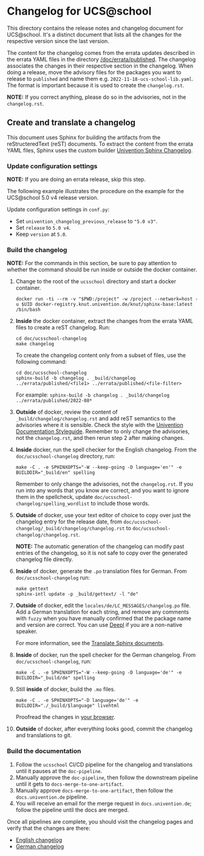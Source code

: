 # Changelog for UCS@school

<!--
SPDX-FileCopyrightText: 2021-2023 Univention GmbH

SPDX-License-Identifier: AGPL-3.0-only
-->

This directory contains the release notes and changelog document for
UCS@school. It's a distinct document that lists all the changes for the
respective version since the last version.

The content for the changelog comes from the errata updates described in the
errata YAML files in the directory
[/doc/errata/published](../errata/published). The changelog associates the
changes in their respective section in the changelog.
When doing a release, move the advisory files for the packages you want to release to `published` and name them e.g.
`2022-11-18-ucs-school-lib.yaml`. The format is important because it is used to create the `changelog.rst`.

**NOTE:** If you correct anything, please do so in the advisories, not in the `changelog.rst`.

## Create and translate a changelog

This document uses Sphinx for building the artifacts from the reStructeredText
(reST) documents. To extract the content from the errata YAML files, Sphinx
uses the custom builder [Univention Sphinx
Changelog](https://git.knut.univention.de/univention/documentation/univention_sphinx_changelog).

### Update configuration settings

**NOTE:** If you are doing an errata release, skip this step.

The following example illustrates the procedure on the example for the
UCS@school 5.0 v4 release version.

Update configuration settings in `conf.py`:

* Set `univention_changelog_previous_release` to `"5.0 v3"`.
* Set `release` to `5.0 v4`.
* Keep `version` at `5.0`.

### Build the changelog

**NOTE:** For the commands in this section, be sure to pay attention to whether the command should be run inside or outside the docker container.

1. Change to the root of the `ucsschool` directory and start a docker container.

   ```console
   docker run -ti --rm -v "$PWD:/project" -w /project --network=host -u $UID docker-registry.knut.univention.de/knut/sphinx-base:latest /bin/bash
   ```

2. **Inside** the docker container, extract the changes from the errata YAML files to create a reST changelog. Run:

   ```console
   cd doc/ucsschool-changelog
   make changelog
   ```

   To create the changelog content only from a subset of files, use the following command:

   ```console
   cd doc/ucsschool-changelog
   sphinx-build -b changelog . _build/changelog ../errata/published/<file1> ../errata/published/<file-filter>
   ```

   For example: `sphinx-build -b changelog . _build/changelog ../errata/published/2022-08*`

3. **Outside** of docker, review the content of `_build/changelog/changelog.rst` and add reST semantics to the advisories where it is sensible. Check the style with the
   [Univention Documentation
   Styleguide](https://univention.gitpages.knut.univention.de/documentation/styleguide/).
   Remember to only change the advisories, not the `changelog.rst`, and then rerun step 2 after making changes.

4. **Inside** docker, run the spell checker for the English changelog. From the `doc/ucsschool-changelog` directory, run:

   ```console
   make -C . -e SPHINXOPTS="-W --keep-going -D language='en'" -e BUILDDIR="_build/en" spelling
   ```

   Remember to only change the advisories, not the `changelog.rst`.
   If you run into any words that you know are correct, and you want to ignore them in the spellcheck, update `doc/ucsschool-changelog/spelling_wordlist` to include those words.

5. **Outside** of docker, use your text editor of choice to copy over just the changelog entry for the release date, from `doc/ucsschool-changelog/_build/changelog/changelog.rst` to `doc/ucsschool-changelog/changelog.rst`.

   **NOTE:** The automatic generation of the changelog can modify past entries of the changelog, so it is not safe to copy over the generated changelog file directly.

6. **Inside** of docker, generate the `.po` translation files for German. From `doc/ucsschool-changelog` run:

   ```console
   make gettext
   sphinx-intl update -p _build/gettext/ -l "de"
   ```

7. **Outside** of docker, edit the `locales/de/LC_MESSAGES/changelog.po` file.
   Add a German translation for each string, and remove any comments with `fuzzy` when you have manually confirmed that the package name and version are correct. You can use [Deepl](https://www.deepl.com) if you are a non-native speaker.

   For more information, see the  [Translate Sphinx
   documents](https://hutten.knut.univention.de/mediawiki/index.php/Translate_Sphinx_documents#Translation).

8. **Inside** of docker, run the spell checker for the German changelog. From `doc/ucsschool-changelog`, run:

   ```console
   make -C . -e SPHINXOPTS="-W --keep-going -D language='de'" -e BUILDDIR="_build/de" spelling
   ```

9. Still **inside** of docker, build the `.mo` files.

   ```console
   make -C . -e SPHINXOPTS="-D language='de'" -e BUILDDIR="./_build/$language" livehtml
   ```

   Proofread the changes in [your browser](http://127.0.0.1:8000).

10. **Outside** of docker, after everything looks good, commit the changelog and translations to git.

### Build the documentation

1. Follow the `ucsschool` CI/CD pipeline for the changelog and translations until it pauses at the `doc-pipeline`.
2. Manually approve the `doc-pipeline`, then follow the downstream pipeline until it gets to `docs-merge-to-one-artifact`.
3. Manually approve `docs-merge-to-one-artifact`, then follow the `docs.univention.de` pipeline.
4. You will receive an email for the merge request in `docs.univention.de`; follow the pipeline until the docs are merged.

Once all pipelines are complete, you should visit the changelog pages and verify that the changes are there:

* [English changelog](https://docs.software-univention.de/ucsschool-changelog/5.0v3/en/changelog.html)
* [German changelog](https://docs.software-univention.de/ucsschool-changelog/5.0v3/de/changelog.html)
